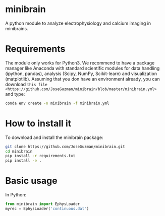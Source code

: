 # minibrain

A python module to analyze electrophysiology and calcium imaging in minibrains.

Requirements
============
The module only works for Python3. We recommend to have a package manager like Anaconda with standard scientific modules for data handling (ipython, pandas), analysis (Scipy, NumPy, Scikit-learn) and visualization (matplotlib). Assuming that you don have an environment already, you can download `this file <https://github.com/JoseGuzman/minibrain/blob/master/minibrain.yml>` and type:

```bash
conda env create -n minibrain -f minibrain.yml
```

How to install it
=================
To download and install the minibrain package:

```bash
git clone https://github.com/JoseGuzman/minibrain.git
cd minibrain
pip install -r requirements.txt
pip install -e .
```

Basic usage
===========
In Python:

```python
from minibrain import EphysLoader
myrec = EphysLoader('continuous.dat')
```

